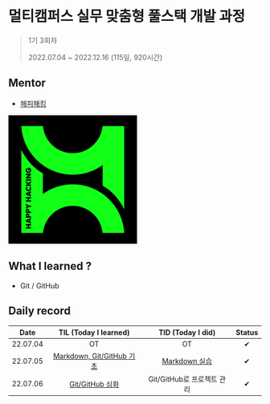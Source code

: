 # 멀티캠퍼스 실무 맞춤형 풀스택 개발 과정 

> 1기 3회차
>
> 2022.07.04 ~ 2022.12.16 (115일, 920시간)



## Mentor

- [해피해킹](https://www.hphk.kr/)

[![hphk_logo](README.assets/hphk_logo.png)](https://www.hphk.kr/)



## What I learned ?

- Git / GitHub



## Daily record

|   Date   |             TIL (Today I learned)              |              TID (Today I did)              | Status |
| :------: | :--------------------------------------------: | :-----------------------------------------: | :----: |
| 22.07.04 |                       OT                       |                     OT                      |   ✔    |
| 22.07.05 | [Markdown, Git/GitHub 기초](./TIL/TIL_0705.md) | [Markdown 실습](./TID/markdown_practice.md) |   ✔    |
| 22.07.06 |      [Git/GitHub 심화](./TIL/TIL_0706.md)      |         Git/GitHub로 프로젝트 관리          |   ✔    |
